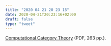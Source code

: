 ```yaml
---
title: "2020 04 21 20 23 15"
date: 2020-04-21T20:23:16+02:00
draft: false
type: "tweet"
---
```

[Computational Category Theory](http://www.cs.man.ac.uk/~david/categories/book/book.pdf) (PDF, 263 pp.).
